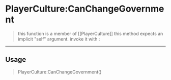 # PlayerCulture:CanChangeGovernment
> this function is a member of [[PlayerCulture]]
> this method expects an implicit "self" argument. invoke it with `:`
-----
## Usage
> PlayerCulture:CanChangeGovernment()
